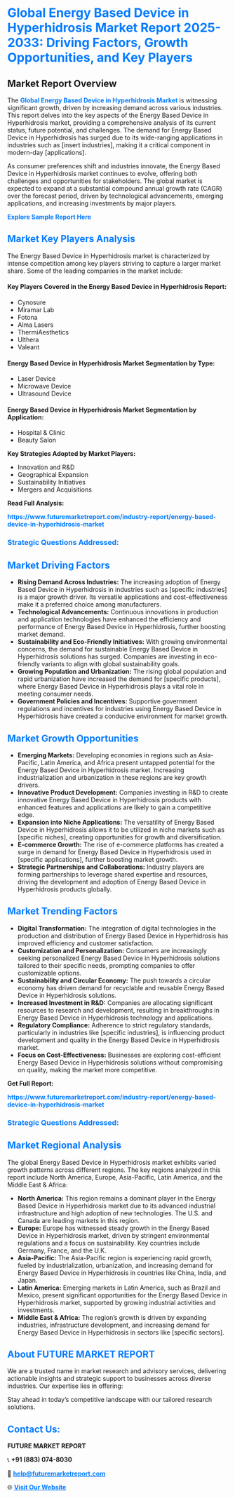 <h1 style="color: #007BFF;">Global Energy Based Device in Hyperhidrosis Market Report 2025-2033: Driving Factors, Growth Opportunities, and Key Players</h1>

<section id="overview">
<h2>Market Report Overview</h2>
<p>The <a href="https://www.futuremarketreport.com/industry-report/energy-based-device-in-hyperhidrosis-market" style="color: #007BFF; text-decoration: none;"><strong>Global Energy Based Device in Hyperhidrosis Market</strong></a> is witnessing significant growth, driven by increasing demand across various industries. This report delves into the key aspects of the Energy Based Device in Hyperhidrosis market, providing a comprehensive analysis of its current status, future potential, and challenges. The demand for Energy Based Device in Hyperhidrosis has surged due to its wide-ranging applications in industries such as [insert industries], making it a critical component in modern-day [applications].</p>
<p>As consumer preferences shift and industries innovate, the Energy Based Device in Hyperhidrosis market continues to evolve, offering both challenges and opportunities for stakeholders. The global market is expected to expand at a substantial compound annual growth rate (CAGR) over the forecast period, driven by technological advancements, emerging applications, and increasing investments by major players.</p>
</section>

<section id="overview">
<p><a href="https://www.futuremarketreport.com/request-sample/reportId=86876" style="color: #007BFF; text-decoration: none;"><strong>Explore Sample Report Here</strong></a></p>
</section>

<section id="key-players">
<h2 style="color: #007BFF;">Market Key Players Analysis</h2>
<p>The Energy Based Device in Hyperhidrosis market is characterized by intense competition among key players striving to capture a larger market share. Some of the leading companies in the market include:</p>
<h4>Key Players Covered in the Energy Based Device in Hyperhidrosis Report:</h4>
<ul><li>Cynosure</li><li>Miramar Lab</li><li>Fotona</li><li>Alma Lasers</li><li>ThermiAesthetics</li><li>Ulthera</li><li>Valeant</li></ul>
<h4>Energy Based Device in Hyperhidrosis Market Segmentation by Type:</h4>
<ul><li>Laser Device</li><li>Microwave Device</li><li>Ultrasound Device</li></ul>

<h4>Energy Based Device in Hyperhidrosis Market Segmentation by Application:</h4>
<ul><li>Hospital &amp; Clinic</li><li>Beauty Salon</li></ul>
<p><strong>Key Strategies Adopted by Market Players:</strong></p>
<ul>
<li>Innovation and R&D</li>
<li>Geographical Expansion</li>
<li>Sustainability Initiatives</li>
<li>Mergers and Acquisitions</li>
</ul>
</section>

<section>
<p><strong>Read Full Analysis: </strong></p><a href="https://www.futuremarketreport.com/industry-report/energy-based-device-in-hyperhidrosis-market" style="color: #007BFF; text-decoration: none;"><strong>https://www.futuremarketreport.com/industry-report/energy-based-device-in-hyperhidrosis-market</strong></a>
<h3 style="color: #007BFF;">Strategic Questions Addressed:</h3>
</section>

<section id="driving-factors">
<h2 style="color: #007BFF;">Market Driving Factors</h2>
<ul>
<li><strong>Rising Demand Across Industries:</strong> The increasing adoption of Energy Based Device in Hyperhidrosis in industries such as [specific industries] is a major growth driver. Its versatile applications and cost-effectiveness make it a preferred choice among manufacturers.</li>
<li><strong>Technological Advancements:</strong> Continuous innovations in production and application technologies have enhanced the efficiency and performance of Energy Based Device in Hyperhidrosis, further boosting market demand.</li>
<li><strong>Sustainability and Eco-Friendly Initiatives:</strong> With growing environmental concerns, the demand for sustainable Energy Based Device in Hyperhidrosis solutions has surged. Companies are investing in eco-friendly variants to align with global sustainability goals.</li>
<li><strong>Growing Population and Urbanization:</strong> The rising global population and rapid urbanization have increased the demand for [specific products], where Energy Based Device in Hyperhidrosis plays a vital role in meeting consumer needs.</li>
<li><strong>Government Policies and Incentives:</strong> Supportive government regulations and incentives for industries using Energy Based Device in Hyperhidrosis have created a conducive environment for market growth.</li>
</ul>
</section>

<section id="growth-opportunities">
<h2 style="color: #007BFF;">Market Growth Opportunities</h2>
<ul>
<li><strong>Emerging Markets:</strong> Developing economies in regions such as Asia-Pacific, Latin America, and Africa present untapped potential for the Energy Based Device in Hyperhidrosis market. Increasing industrialization and urbanization in these regions are key growth drivers.</li>
<li><strong>Innovative Product Development:</strong> Companies investing in R&D to create innovative Energy Based Device in Hyperhidrosis products with enhanced features and applications are likely to gain a competitive edge.</li>
<li><strong>Expansion into Niche Applications:</strong> The versatility of Energy Based Device in Hyperhidrosis allows it to be utilized in niche markets such as [specific niches], creating opportunities for growth and diversification.</li>
<li><strong>E-commerce Growth:</strong> The rise of e-commerce platforms has created a surge in demand for Energy Based Device in Hyperhidrosis used in [specific applications], further boosting market growth.</li>
<li><strong>Strategic Partnerships and Collaborations:</strong> Industry players are forming partnerships to leverage shared expertise and resources, driving the development and adoption of Energy Based Device in Hyperhidrosis products globally.</li>
</ul>
</section>

<section id="trending-factors">
<h2 style="color: #007BFF;">Market Trending Factors</h2>
<ul>
<li><strong>Digital Transformation:</strong> The integration of digital technologies in the production and distribution of Energy Based Device in Hyperhidrosis has improved efficiency and customer satisfaction.</li>
<li><strong>Customization and Personalization:</strong> Consumers are increasingly seeking personalized Energy Based Device in Hyperhidrosis solutions tailored to their specific needs, prompting companies to offer customizable options.</li>
<li><strong>Sustainability and Circular Economy:</strong> The push towards a circular economy has driven demand for recyclable and reusable Energy Based Device in Hyperhidrosis solutions.</li>
<li><strong>Increased Investment in R&D:</strong> Companies are allocating significant resources to research and development, resulting in breakthroughs in Energy Based Device in Hyperhidrosis technology and applications.</li>
<li><strong>Regulatory Compliance:</strong> Adherence to strict regulatory standards, particularly in industries like [specific industries], is influencing product development and quality in the Energy Based Device in Hyperhidrosis market.</li>
<li><strong>Focus on Cost-Effectiveness:</strong> Businesses are exploring cost-efficient Energy Based Device in Hyperhidrosis solutions without compromising on quality, making the market more competitive.</li>
</ul>
</section>

<section>
<p><strong>Get Full Report: </strong></p><a href="https://www.futuremarketreport.com/industry-report/energy-based-device-in-hyperhidrosis-market" style="color: #007BFF; text-decoration: none;"><strong>https://www.futuremarketreport.com/industry-report/energy-based-device-in-hyperhidrosis-market</strong></a>
<h3 style="color: #007BFF;">Strategic Questions Addressed:</h3>
</section>


<section id="regional-analysis">
<h2 style="color: #007BFF;">Market Regional Analysis</h2>
<p>The global Energy Based Device in Hyperhidrosis market exhibits varied growth patterns across different regions. The key regions analyzed in this report include North America, Europe, Asia-Pacific, Latin America, and the Middle East & Africa:</p>
<ul>
<li><strong>North America:</strong> This region remains a dominant player in the Energy Based Device in Hyperhidrosis market due to its advanced industrial infrastructure and high adoption of new technologies. The U.S. and Canada are leading markets in this region.</li>
<li><strong>Europe:</strong> Europe has witnessed steady growth in the Energy Based Device in Hyperhidrosis market, driven by stringent environmental regulations and a focus on sustainability. Key countries include Germany, France, and the U.K.</li>
<li><strong>Asia-Pacific:</strong> The Asia-Pacific region is experiencing rapid growth, fueled by industrialization, urbanization, and increasing demand for Energy Based Device in Hyperhidrosis in countries like China, India, and Japan.</li>
<li><strong>Latin America:</strong> Emerging markets in Latin America, such as Brazil and Mexico, present significant opportunities for the Energy Based Device in Hyperhidrosis market, supported by growing industrial activities and investments.</li>
<li><strong>Middle East & Africa:</strong> The region’s growth is driven by expanding industries, infrastructure development, and increasing demand for Energy Based Device in Hyperhidrosis in sectors like [specific sectors].</li>
</ul>
</section>

<footer>
<h2 style="color: #007BFF;">About FUTURE MARKET REPORT</h2>
<p>We are a trusted name in market research and advisory services, delivering actionable insights and strategic support to businesses across diverse industries. Our expertise lies in offering:</p>

<p>Stay ahead in today’s competitive landscape with our tailored research solutions.</p>

<h2 style="color: #007BFF;">Contact Us:</h2>
<p><strong>FUTURE MARKET REPORT</strong></p>
<p>📞 <strong>+91 (883) 074-8030</strong></p>
<p>📧 <strong><a href="mailto:help@futuremarketreport.com" style="color: #007BFF;">help@futuremarketreport.com</a></strong></p>
<p>🌐 <strong><a href="https://www.futuremarketreport.com/" style="color: #007BFF;">Visit Our Website</a></strong></p>
</footer>